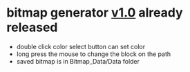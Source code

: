 # bitmap generator [v1.0](https://github.com/gemini910610/bitmap/releases/tag/v1.0) already released
* double click color select button can set color
* long press the mouse to change the block on the path
* saved bitmap is in Bitmap_Data/Data folder
